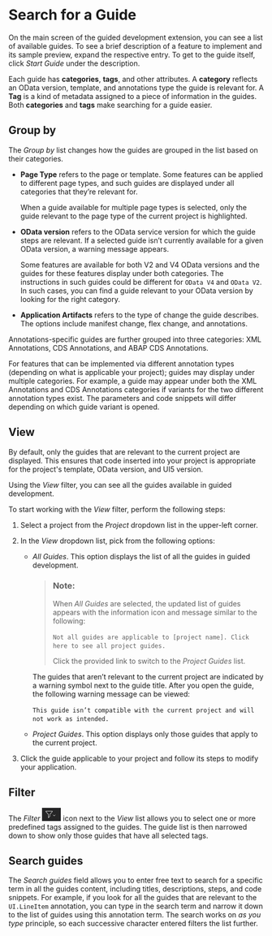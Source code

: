 <!-- loioa50bc4a67c9e4caebfff4e1ad158796c -->

# Search for a Guide

On the main screen of the guided development extension, you can see a list of available guides. To see a brief description of a feature to implement and its sample preview, expand the respective entry. To get to the guide itself, click *Start Guide* under the description.

Each guide has **categories**, **tags**, and other attributes. A **category** reflects an OData version, template, and annotations type the guide is relevant for. A **Tag** is a kind of metadata assigned to a piece of information in the guides. Both **categories** and **tags** make searching for a guide easier.



<a name="loioa50bc4a67c9e4caebfff4e1ad158796c__section_hdm_wzp_jpb"/>

## Group by

The *Group by* list changes how the guides are grouped in the list based on their categories.

-   **Page Type** refers to the page or template. Some features can be applied to different page types, and such guides are displayed under all categories that they’re relevant for.

    When a guide available for multiple page types is selected, only the guide relevant to the page type of the current project is highlighted.

-   **OData version** refers to the OData service version for which the guide steps are relevant. If a selected guide isn’t currently available for a given OData version, a warning message appears.

    Some features are available for both V2 and V4 OData versions and the guides for these features display under both categories. The instructions in such guides could be different for `OData V4` and `OData V2`. In such cases, you can find a guide relevant to your OData version by looking for the right category.

-   **Application Artifacts** refers to the type of change the guide describes. The options include manifest change, flex change, and annotations.

Annotations-specific guides are further grouped into three categories: XML Annotations, CDS Annotations, and ABAP CDS Annotations.

For features that can be implemented via different annotation types \(depending on what is applicable your project\); guides may display under multiple categories. For example, a guide may appear under both the XML Annotations and CDS Annotations categories if variants for the two different annotation types exist. The parameters and code snippets will differ depending on which guide variant is opened.



<a name="loioa50bc4a67c9e4caebfff4e1ad158796c__section_o4h_yzp_jpb"/>

## View

By default, only the guides that are relevant to the current project are displayed. This ensures that code inserted into your project is appropriate for the project's template, OData version, and UI5 version.

Using the *View* filter, you can see all the guides available in guided development.

To start working with the *View* filter, perform the following steps:

1.  Select a project from the *Project* dropdown list in the upper-left corner.
2.  In the *View* dropdown list, pick from the following options:
    -   *All Guides*. This option displays the list of all the guides in guided development.

        > ### Note:  
        > When *All Guides* are selected, the updated list of guides appears with the information icon and message similar to the following:
        > 
        > `Not all guides are applicable to [project name]. Click here to see all project guides.`
        > 
        > Click the provided link to switch to the *Project Guides* list.

        The guides that aren’t relevant to the current project are indicated by a warning symbol next to the guide title. After you open the guide, the following warning message can be viewed:

        `This guide isn’t compatible with the current project and will not work as intended.`

    -   *Project Guides*. This option displays only those guides that apply to the current project.

3.  Click the guide applicable to your project and follow its steps to modify your application.



<a name="loioa50bc4a67c9e4caebfff4e1ad158796c__section_anm_b1q_jpb"/>

## Filter

The *Filter* ![Filter Icon](images/FilterIcon_d3d5f5a.png) icon next to the *View* list allows you to select one or more predefined tags assigned to the guides. The guide list is then narrowed down to show only those guides that have all selected tags.



<a name="loioa50bc4a67c9e4caebfff4e1ad158796c__section_qp1_c1q_jpb"/>

## Search guides

The *Search guides* field allows you to enter free text to search for a specific term in all the guides content, including titles, descriptions, steps, and code snippets. For example, if you look for all the guides that are relevant to the `UI.LineItem` annotation, you can type in the search term and narrow it down to the list of guides using this annotation term. The search works on *as you type* principle, so each successive character entered filters the list further.


